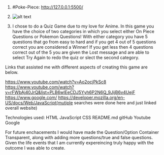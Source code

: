 1. #Poke-Piece: http://127.0.0.1:5500/ 

2. ![alt text](<Pokie-Piece .png>)

3. I chose to do a Quiz Game due to my love for Anime. In this game you have the choice of two categories in which you select either On Piece Questions or Pokemon Questions! With either category you have 5 questions that go from easy to hard and if you get 4 out of 5 questions correct you are considered a Winner! If you get less then 4 questions correct out of the 5 you are given the Lost message and are able to select Try Again to redo the quiz or slect the second category.

Links that assisted me with different aspects of creating this game are below. 

https://www.youtube.com/watch?v=Ao2ocjPkSc8
https://www.youtube.com/watch?v=rFWbAj40JrQ&list=PLB6wlEeCDJ5Yyh6P2N6Q_9JijB6v4UejF
https://www.google.com/
https://developer.mozilla.org/en-US/docs/Web/JavaScript(mutiple searches were done here and just linked overall website)

Technologies used:
HTML 
JavaScript
CSS
README.md
gitHub
Youtube
Google

For future enchacements I would have made the Question/Option Container Transparent, along with adding more questions/true and false questions. Given the life events that I am currently expereincing truly happy with the outcome I was able to create. 


